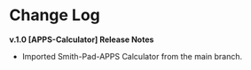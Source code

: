 # Change Log

**v.1.0 [APPS-Calculator] Release Notes**
* Imported Smith-Pad-APPS Calculator from the main branch. 